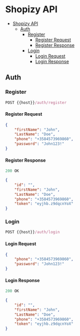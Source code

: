 # Shopizy API

- [Shopizy API](#Shopizy-api)
  - [Auth](#auth)
    - [Register](#register)
      - [Register Request](#register-request)
      - [Register Response](#register-response)
    - [Login](#login)
      - [Login Request](#login-request)
      - [Login Response](#login-response)

## Auth

### Register

```js
POST {{host}}/auth/register
```

#### Register Request

```json
{
    "firstName": "John",
    "LastName": "Doe",
    "phone": "+3584573969860",
    "password": "John123!"
}
```

#### Register Response

```js
200 OK
```

```json
{
    "id": "",
    "firstName": "John",
    "LastName": "Doe",
    "phone": "+3584573969860",
    "token": "eyjhb.z9dqcnYoX"
}
```

### Login

```js
POST {{host}}/auth/login
```

#### Login Request

```json
{
    "phone": "+3584573969860",
    "password": "John123!"
}
```

#### Login Response

```js
200 OK
```

```json
{
    "id": "",
    "firstName": "John",
    "LastName": "Doe",
    "phone": "+3584573969860",
    "token": "eyjhb.z9dqcnYoX"
}
```